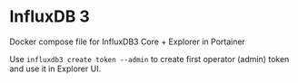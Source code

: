 # InfluxDB 3
Docker compose file for InfluxDB3 Core + Explorer in Portainer

Use ```influxdb3 create token --admin``` to create first operator (admin) token and use it in Explorer UI.
